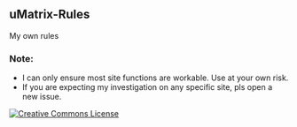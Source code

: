 ## uMatrix-Rules
My own rules

### Note:

- I can only ensure most site functions are workable. Use at your own risk.
- If you are expecting my investigation on any specific site, pls open a new issue.

<a rel="license" href="http://creativecommons.org/licenses/by-nc-sa/4.0/"><img alt="Creative Commons License" style="border-width:0" src="https://i.creativecommons.org/l/by-nc-sa/4.0/88x31.png" /></a><br />
